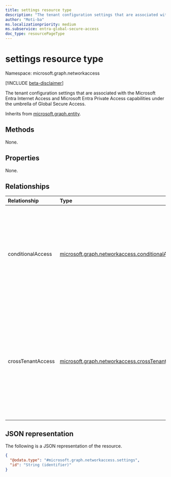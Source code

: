 ```yaml
---
title: settings resource type
description: "The tenant configuration settings that are associated with Microsoft Entra Internet Access and Microsoft Entra Private Access capabilities under the umbrella of Global Secure Access."
author: "Moti-ba"
ms.localizationpriority: medium
ms.subservice: entra-global-secure-access
doc_type: resourcePageType
---
```


# settings resource type

Namespace: microsoft.graph.networkaccess

[!INCLUDE [beta-disclaimer](../../includes/beta-disclaimer.md)]

The tenant configuration settings that are associated with the Microsoft Entra Internet Access and Microsoft Entra Private Access capabilities under the umbrella of Global Secure Access.

Inherits from [microsoft.graph.entity](../resources/entity.md).

## Methods

None.

## Properties
None.

## Relationships
|Relationship|Type|Description|
|:---|:---|:---|
|conditionalAccess|[microsoft.graph.networkaccess.conditionalAccessSettings](../resources/networkaccess-conditionalaccesssettings.md)| Defines whether conditional access settings are enabled for traffic profiles. Each tenant has only one conditional access settings object. |
|crossTenantAccess|[microsoft.graph.networkaccess.crossTenantAccessSettings](../resources/networkaccess-crosstenantaccesssettings.md)| Defines whether the tenant restrictions cross-tenant access settings are enabled for traffic profiles. Each tenant has only one cross-tenant access settings object.|

## JSON representation
The following is a JSON representation of the resource.
<!-- {
  "blockType": "resource",
  "keyProperty": "id",
  "@odata.type": "microsoft.graph.networkaccess.settings",
  "baseType": "microsoft.graph.entity",
  "openType": false
}
-->
``` json
{
  "@odata.type": "#microsoft.graph.networkaccess.settings",
  "id": "String (identifier)"
}
```

